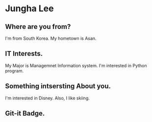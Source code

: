 # Jungha Lee
## Where are you from?
I'm from South Korea. My hometown is Asan. 
## IT Interests.
My Major is Managemnet Information system. 
I'm interested in Python program. 
## Something intsersting About you.
I'm interested in Disney. Also, I like skiing. 
## Git-it Badge.
